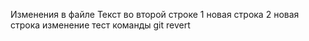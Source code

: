 Изменения в файле
Текст во второй строке
1 новая строка
2 новая строка
изменение
тест команды git revert